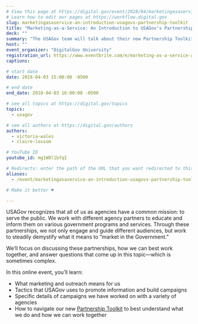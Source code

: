 ```yaml
---
# View this page at https://digital.gov/event/2018/04/marketingasaservice-an-introduction-usagovs-partnership-toolkit
# Learn how to edit our pages at https://workflow.digital.gov
slug: marketingasaservice-an-introduction-usagovs-partnership-toolkit
title: "Marketing-as-a-Service: An Introduction to USAGov's Partnership Toolkit"
deck: ""
summary: "The USAGov team will talk about their new Partnership Toolkit and focus on how government agencies can partner with USAGov to market various programs and services."
host: ""
event_organizer: "DigitalGov University"
registration_url: https://www.eventbrite.com/e/marketing-as-a-service-an-introduction-to-usagovs-partnership-toolkit-registration-44339870747
captions: 

# start date
date: 2018-04-03 15:00:00 -0500

# end date
end_date: 2018-04-03 16:00:00 -0500

# see all topics at https://digital.gov/topics
topics: 
  - usagov

# see all authors at https://digital.gov/authors
authors: 
  - victoria-wales
  - claire-loxsom

# YouTube ID
youtube_id: mg1W8l1bfqI

# Redirects: enter the path of the URL that you want redirected to this page
aliases: 
  - /event/marketingasaservice-an-introduction-usagovs-partnership-toolkit/

# Make it better ♥

---
```


USAGov recognizes that all of us as agencies have a common mission: to serve the public. We work with different agency partners to educate and inform them on various government programs and services. Through these partnerships, we not only engage and guide different audiences, but work to steadily demystify what it means to “market in the Government.”

We’ll focus on discussing these partnerships, how we can best work together, and answer questions that come up in this topic—which is sometimes complex.

In this online event, you’ll learn:

- What marketing and outreach means for us
- Tactics that USAGov uses to promote information and build campaigns
- Specific details of campaigns we have worked on with a variety of agencies
- How to navigate our new [Partnership Toolkit](https://connect.usa.gov/digital-toolkit-ready-to-work) to best understand what we do and how we can work together
